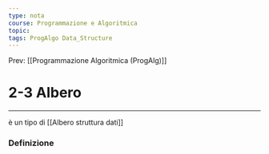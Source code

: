 ```yaml
---
type: nota
course: Programmazione e Algoritmica
topic: 
tags: ProgAlgo Data_Structure
---
```


Prev: [[Programmazione Algoritmica (ProgAlg)]]

# 2-3 Albero
---
è un tipo di [[Albero struttura dati]]
### Definizione